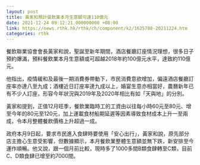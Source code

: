 ```yaml
---
layout: post
title: 黃家和預計餐飲業本月生意額可達110億元
date: 2021-12-24 09:12:21.000000000 +08:00
link: https://news.rthk.hk/rthk/ch/component/k2/1625780-20211224.htm
categories: rthk
---
```


餐飲聯業協會會長黃家和說，聖誕至新年期間，酒店餐廳訂座情況理想，很多日子預約爆滿，預料餐飲業本月生意額或可超越2018年約100億元水平，達致約110億元。

他指出，疫情緩和及最後一期消費券帶動下，市民消費意欲增加，偏遠酒店餐廳訂座率亦達八至九成；酒樓近日訂座率達九成以上，婚宴生意亦相當好，農曆新年已有不少人訂座，形容今年狀況與2019年及2020年相比有如「天與地」的分別。

黃家和提到，正值12月旺季，餐飲業臨時工的工資由以往每小時60元至80元、增至今年的80元至120元，加上運載食材船期延遲等因素導致食材成本上升一至兩成，令本月整體餐飲價格上升超過一成。

政府本月9日起，要求市民進入食肆時要使用「安心出行」，黃家和說，原先部分店主擔心生意受影響，但數據顯示，本月餐飲業整體生意額並無下跌，新安排至今運作順暢。他又說，跟一個月前比較，現時多了1000多間B類食肆轉至C類，目前C、D類食肆已增至約7000間。
